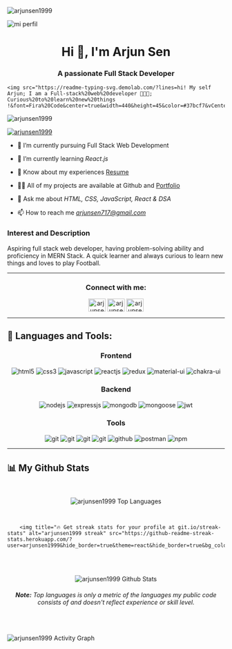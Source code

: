 
<p align="left"> <img src="https://komarev.com/ghpvc/?username=arjunsen1999&label=Profile%20views&color=0e75b6&style=flat" alt="arjunsen1999" /> </p>

![mi perfil](https://res.cloudinary.com/superfolio/image/upload/v1620689979/68747470733a2f2f692e70696e696d672e636f6d2f6f726967696e616c732f63362f33332f63322f63363333633230656465383266306530636564376435373064626533613166332e676966_yjuh2s.gif)

<h1 align="center">Hi 👋, I'm Arjun Sen</h1>
<h3 align="center">A passionate Full Stack Developer </h3>

<!-- Typing SVG by DenverCoder1 - https://github.com/DenverCoder1/readme-typing-svg -->
<p align="center">

    <img src="https://readme-typing-svg.demolab.com/?lines=hi! My self Arjun; I am a Full-stack%20web%20developer 👨🏻‍💻; Curious%20to%20learn%20new%20things !&font=Fira%20Code&center=true&width=440&height=45&color=#37bcf7&vCenter=true&size=22&pause=1000">
</p>





<p align="left"> <img src="https://komarev.com/ghpvc/?username=arjunsen1999&label=Profile%20views&color=0e75b6&style=flat" alt="arjunsen1999" /> </p>

<p align="left"> <a href="https://twitter.com/arjunsen1999" target="blank"><img src="https://img.shields.io/twitter/follow/arjunsen?logo=twitter&style=for-the-badge" alt="arjunsen1999" /></a> </p>

- 🔭 I’m currently pursuing Full Stack Web Development

- 🌱 I’m currently learning *React.js*

- 📄 Know about my experiences [Resume](https://drive.google.com/file/d/1D9ouBIhzo9DdPC5jUic79cpiQYtxJ5DZ/view?usp=share_link)

- 👨‍💻 All of my projects are available at Github and [Portfolio](https://arjunsen1999.github.io)

- 💬 Ask me about *HTML, CSS, JavaScript, React & DSA*

- 📫 How to reach me *arjunsen717@gmail.com*

<h3 align="left">Interest and Description</h3>
<p align="left">Aspiring full stack web developer, having problem-solving ability and proficiency in MERN Stack. A quick learner and always curious to learn new things and loves to play Football.</p>



<hr />

<h3 align="center">Connect with me:</h3>
<p align="center">
<img align="center" src="https://t3.ftcdn.net/jpg/03/65/42/00/360_F_365420014_xjsSDkKzrhq4gr9GFzP6S97H7MJyNI5B.jpg" alt="arjunsen1999" height="30" width="40" />
<img align="center" src="https://raw.githubusercontent.com/rahuldkjain/github-profile-readme-generator/master/src/images/icons/Social/twitter.svg" alt="arjunsen1999" height="30" width="40" />
<img align="center" src="https://raw.githubusercontent.com/rahuldkjain/github-profile-readme-generator/master/src/images/icons/Social/linked-in-alt.svg" alt="arjunsen1999" height="30" width="40" />
</p>

<hr />

## 🚀 Languages and Tools:
<div align="center">
 
 <div align="center"><h3 align="center">Frontend</h3>
<img src="https://img.shields.io/badge/html5-%23E34F26.svg?style=for-the-badge&logo=html5&logoColor=white" align="center" alt="html5">
<img src = "https://img.shields.io/badge/css3-%231572B6.svg?style=for-the-badge&logo=css3&logoColor=white" align="center" alt="css3">
<img src ="https://img.shields.io/badge/javascript-%23323330.svg?style=for-the-badge&logo=javascript&logoColor=%23F7DF1E" align="center" alt="javascript">
<img src="https://img.shields.io/badge/React-20232A?style=for-the-badge&logo=react&logoColor=61DAFB"  align="center" alt="reactjs" />
<img src="https://img.shields.io/badge/Redux-593D88?style=for-the-badge&logo=redux&logoColor=white"  align="center" alt="redux" />
<img src="https://img.shields.io/badge/Material%20UI-007FFF?style=for-the-badge&logo=mui&logoColor=white"  align="center" alt="material-ui"/>
<img src = "https://img.shields.io/badge/chakra ui-%234ED1C5.svg?style=for-the-badge&logo=chakraui&logoColor=white" align="center" alt="chakra-ui"/>
</div>
  <div align="center"><h3 align="center">Backend</h3> 
<img src="https://img.shields.io/badge/Node.js-339933?style=for-the-badge&logo=nodedotjs&logoColor=white" align="center" alt="nodejs" />
<img src="https://img.shields.io/badge/Express.js-000000?style=for-the-badge&logo=express&logoColor=white" align="center" alt="expressjs"/>
<img src="https://img.shields.io/badge/MongoDB-4EA94B?style=for-the-badge&logo=mongodb&logoColor=white" align="center" alt="mongodb"/>
<img src="https://img.shields.io/badge/mongoose-%2300f.svg?style=for-the-badge&logo=fastify&logoColor=white" align="center" alt="mongoose"/>
   <img src="https://img.shields.io/badge/JWT-black?style=for-the-badge&logo=JSON%20web%20tokens" align="center" alt="jwt"/>
 </div>
  <div align="center"><h3 align="center">Tools</h3> 
   <img src="https://img.shields.io/badge/heroku-%23430098.svg?style=for-the-badge&logo=heroku&logoColor=white" align="center" alt="git"/>
   <img src="https://img.shields.io/badge/netlify-%23000000.svg?style=for-the-badge&logo=netlify&logoColor=#00C7B7" align="center" alt="git"/>
   <img src="https://img.shields.io/badge/vercel-%23000000.svg?style=for-the-badge&logo=vercel&logoColor=whit" align="center" alt="git"/>
   <img src="https://img.shields.io/badge/Git-f44d27?style=for-the-badge&logo=git&logoColor=white"  align="center" alt="git"/>
<img src="https://img.shields.io/badge/GitHub-100000?style=for-the-badge&logo=github&logoColor=white"  align="center" alt="github"/>
<img src ="https://img.shields.io/badge/Postman-FF6C37?style=for-the-badge&logo=postman&logoColor=white" align="center" alt="postman">
<img src = "https://img.shields.io/badge/NPM-%23000000.svg?style=for-the-badge&logo=npm&logoColor=white" align="center" alt="npm">
   <br/>
 </div>
</div>

<!-- <h3 align="center">Languages and Tools:</h3>
<p align="center"> <a href="https://www.w3schools.com/css/" target="_blank" rel="noreferrer"> <img src="https://raw.githubusercontent.com/devicons/devicon/master/icons/css3/css3-original-wordmark.svg" alt="css3" width="40" height="40"/> </a> <a href="https://www.w3.org/html/" target="_blank" rel="noreferrer"> <img src="https://raw.githubusercontent.com/devicons/devicon/master/icons/html5/html5-original-wordmark.svg" alt="html5" width="40" height="40"/> </a> <a href="https://developer.mozilla.org/en-US/docs/Web/JavaScript" target="_blank" rel="noreferrer"> <img src="https://raw.githubusercontent.com/devicons/devicon/master/icons/javascript/javascript-original.svg" alt="javascript" width="40" height="40"/> </a> <a href="https://www.mongodb.com/" target="_blank" rel="noreferrer"> <img src="https://raw.githubusercontent.com/devicons/devicon/master/icons/mongodb/mongodb-original-wordmark.svg" alt="mongodb" width="40" height="40"/> </a> <a href="https://nodejs.org" target="_blank" rel="noreferrer"> <img src="https://raw.githubusercontent.com/devicons/devicon/master/icons/nodejs/nodejs-original-wordmark.svg" alt="nodejs" width="40" height="40"/> </a> <a href="https://postman.com" target="_blank" rel="noreferrer"> <img src="https://www.vectorlogo.zone/logos/getpostman/getpostman-icon.svg" alt="postman" width="40" height="40"/> </a> <a href="https://reactjs.org/" target="_blank" rel="noreferrer"> <img src="https://raw.githubusercontent.com/devicons/devicon/master/icons/react/react-original-wordmark.svg" alt="react" width="40" height="40"/> </a> <a href="https://www.typescriptlang.org/" target="_blank" rel="noreferrer"> <img src="https://raw.githubusercontent.com/devicons/devicon/master/icons/typescript/typescript-original.svg" alt="typescript" width="40" height="40"/> </a> </p> -->

<hr />

## 📊 My Github Stats
   <br/>   
    <p align="center">      
<img alt="arjunsen1999 Top Languages" src="https://github-readme-stats.vercel.app/api/top-langs/?username=arjunsen1999&langs_count=8&count_private=true&layout=compact&theme=react&hide_border=true&bg_color=0D1117" />
      </p>      
     <br/>
   <p align="center">

        <img title="🔥 Get streak stats for your profile at git.io/streak-stats" alt="arjunsen1999 streak" src="https://github-readme-streak-stats.herokuapp.com/?user=arjunsen1999&hide_border=true&theme=react&hide_border=true&bg_color=0D1117"/>

</p>                                                                                                                                              

  <br/>
  <br/>
     <p align="center">                                                                                                 
  <img alt="arjunsen1999 Github Stats" src="https://github-readme-stats.vercel.app/api?username=arjunsen1999&show_icons=true&locale=en&theme=react&hide_border=true&bg_color=0D1117" alt="arjunsen1999" />
    </p>                                                                 
 <h6 align="center"> <b>Note:</b> Top languages is only a metric of the languages my public code consists of and doesn't reflect experience or skill level.</h6>


<br/>
<br/>

<img alt="arjunsen1999 Activity Graph" src="https://github-readme-activity-graph.cyclic.app/graph?username=arjunsen1999&bg_color=0D1117&color=5BCDEC&line=5BCDEC&point=FFFFFF&hide_border=true" />

<br/>
<br/>

<!-- <p><img align="center" src="https://github-readme-stats.vercel.app/api/top-langs?username=anjalidhanjode28&show_icons=true&locale=en&layout=compact" alt="anjalidhanjode28" /></p>

<p>&nbsp;<img align="right" src="https://github-readme-stats.vercel.app/api?username=anjalidhanjode28&show_icons=true&locale=en" alt="anjalidhanjode28" /></p>

<p><img align="center" src="https://github-readme-streak-stats.herokuapp.com/?user=anjalidhanjode28&" alt="anjalidhanjode28" /></p> -->
